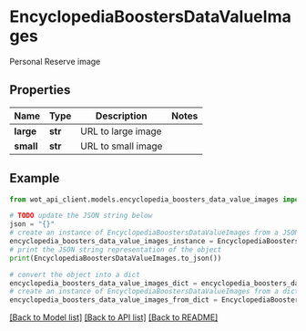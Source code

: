 # EncyclopediaBoostersDataValueImages

Personal Reserve image

## Properties

Name | Type | Description | Notes
------------ | ------------- | ------------- | -------------
**large** | **str** | URL to large image | 
**small** | **str** | URL to small image | 

## Example

```python
from wot_api_client.models.encyclopedia_boosters_data_value_images import EncyclopediaBoostersDataValueImages

# TODO update the JSON string below
json = "{}"
# create an instance of EncyclopediaBoostersDataValueImages from a JSON string
encyclopedia_boosters_data_value_images_instance = EncyclopediaBoostersDataValueImages.from_json(json)
# print the JSON string representation of the object
print(EncyclopediaBoostersDataValueImages.to_json())

# convert the object into a dict
encyclopedia_boosters_data_value_images_dict = encyclopedia_boosters_data_value_images_instance.to_dict()
# create an instance of EncyclopediaBoostersDataValueImages from a dict
encyclopedia_boosters_data_value_images_from_dict = EncyclopediaBoostersDataValueImages.from_dict(encyclopedia_boosters_data_value_images_dict)
```
[[Back to Model list]](../README.md#documentation-for-models) [[Back to API list]](../README.md#documentation-for-api-endpoints) [[Back to README]](../README.md)


